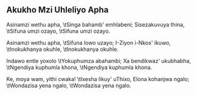 ## Akukho Mzi Uhleliyo Apha

Asinamzi wethu apha,
\tSinga bahamb' emhlabeni;
Sisezakuvuya thina,
\tSifuna umzi ozayo,
\tSifuna umzi ozayo.

Asinamzi wethu apha,
\tSifuna lowo uzayo;
I-Ziyon i-Nkos' ikuwo,
\tInokukhanya okuhle,
\tInokukhanya okuhle.

Indawo entle yoxolo
\tYokuphumza abahambi;
Xa bendikwaz' ukubhabha,
\tNgendiya kuphumla khona,
\tNgendiya kuphumla khona.

Ke, moya wam, yithi cwaka!
\tIxesha likuy' uThixo,
Elona kohanjwa ngalo;
\tWondazisa yena ngalo,
\tWondazisa yena ngalo.


